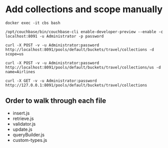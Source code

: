 # Add collections and scope manually

    docker exec -it cbs bash

    /opt/couchbase/bin/couchbase-cli enable-developer-preview --enable -c localhost:8091 -u Administrator -p password

    curl -X POST -v -u Administrator:password http://localhost:8091/pools/default/buckets/travel/collections -d scope=us

    curl -X POST -v -u Administrator:password http://localhost:8091/pools/default/buckets/travel/collections/us -d name=Airlines
    
    curl -X GET -v -u Administrator:password http://127.0.0.1:8091/pools/default/buckets/travel/collections

 ## Order to  walk through each file

 - insert.js
 - retrieve.js
 - validator.js
 - update.js
 - queryBuilder.js
 - custom-types.js